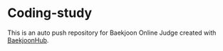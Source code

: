 # Coding-study
This is an auto push repository for Baekjoon Online Judge created with [BaekjoonHub](https://github.com/BaekjoonHub/BaekjoonHub).
